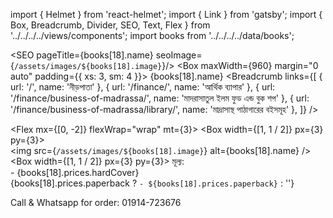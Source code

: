 import { Helmet } from 'react-helmet';
import { Link } from 'gatsby';
import { Box, Breadcrumb, Divider, SEO, Text, Flex } from '../../../../views/components';
import books from '../../../../data/books';

<SEO pageTitle={books[18].name} seoImage={`/assets/images/${books[18].image}`}/>
<Box maxWidth={960} margin="0 auto" padding={{ xs: 3, sm: 4 }}>
<Text variant="h2" textAlign="center">
{books[18].name}
</Text>
<Divider />
<Breadcrumb
links={[
{ url: '/', name: 'নীড়পাতা' },
{ url: '/finance/', name: 'আর্থিক ব্যাপার' },
{ url: '/finance/business-of-madrassa/', name: 'মাদরাসাতুল ইলম ফুড এন্ড বুক শপ' },
{ url: '/finance/business-of-madrassa/library/', name: 'মাদ্রাসাস্থ পাঠাগারের বইসমূহ' },
]}
/>
<Divider />

<Flex mx={[0, -2]} flexWrap="wrap" mt={3}>
<Box width={[1, 1 / 2]} px={3} py={3}>  
 <img src={`/assets/images/${books[18].image}`} alt={books[18].name} />
</Box>
<Box width={[1, 1 / 2]} px={3} py={3}>
<Text variant="raw" html={books[18].description} />
<Text>
মূল্য: <br /> - {books[18].prices.hardCover} <br />
{books[18].prices.paperback ? `- ${books[18].prices.paperback}` : ''}
</Text>
</Box>
</Flex>

<Text mt={3} textAlign="center" fontWeight="bold">
Call & Whatsapp for order: 01914-723676
</Text>

</Box>
